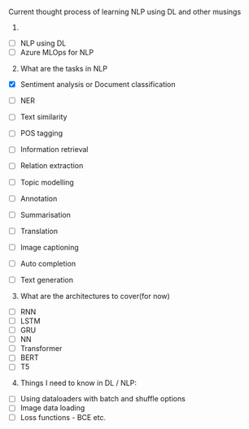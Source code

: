 Current thought process of learning NLP using DL and other musings

1. 
- [ ] NLP using DL
- [ ] Azure MLOps for NLP

2. What are the tasks in NLP

- [x] Sentiment analysis or Document classification
- [ ] NER
- [ ] Text similarity
- [ ] POS tagging
- [ ] Information retrieval
- [ ] Relation extraction
- [ ] Topic modelling
- [ ] Annotation
- [ ] Summarisation
- [ ] Translation
- [ ] Image captioning
- [ ] Auto completion
- [ ] Text generation


3. What are the architectures to cover(for now)

- [ ] RNN
- [ ] LSTM
- [ ] GRU
- [ ] NN
- [ ] Transformer
- [ ] BERT
- [ ] T5

4. Things I need to know in DL / NLP:

- [ ] Using dataloaders with batch and shuffle options
- [ ] Image data loading
- [ ] Loss functions - BCE etc.